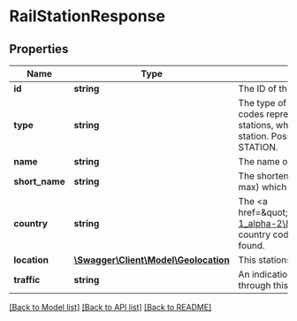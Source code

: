 # RailStationResponse

## Properties
Name | Type | Description | Notes
------------ | ------------- | ------------- | -------------
**id** | **string** | The ID of this station, as provided in the request | 
**type** | **string** | The type of code to which this station refers. Some codes represent agglomeration of multiple stations, whereas others represent an individual station. Possible values are AGGLOMERATION and STATION. | 
**name** | **string** | The name of this station. | 
**short_name** | **string** | The shortened name of this station (20 characters max) which may be used in certain cases. | 
**country** | **string** | The &lt;a href&#x3D;\&quot;http://en.wikipedia.org/wiki/ISO_3166-1_alpha-2\&quot;&gt;ISO 3166-1 alpha-2 country code&lt;/a&gt; in which this station can be found. | 
**location** | [**\Swagger\Client\Model\Geolocation**](Geolocation.md) | This stations&#39;s approximate geolocation. | 
**traffic** | **string** | An indication of the level of Intercity traffic passing through this station. | 

[[Back to Model list]](../README.md#documentation-for-models) [[Back to API list]](../README.md#documentation-for-api-endpoints) [[Back to README]](../README.md)


